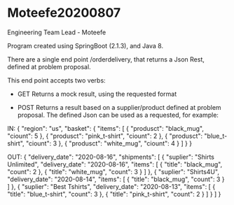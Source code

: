 # Moteefe20200807
Engineering Team Lead - Moteefe

Program created using SpringBoot (2.1.3), and Java 8.

There are a single end point /orderdelivery, that returns a Json Rest, defined at problem proposal.

This end point accepts two verbs:
- GET
	Returns a mock result, using the requested format

- POST
	Returns a result based on a supplier/product defined at problem proposal.
	The defined Json can be used as a requested, for example:

IN: 
{
	"region": "us",
	"basket": {
			"items": [
				{
					"produsct": "black_mug",
					"ciount": 5
				},
				{
					"produsct": "pink_t-shirt",
					"ciount": 2
				},
				{
					"produsct": "blue_t-shirt",
					"ciount": 3
				},
				{
					"produsct": "white_mug",
					"ciount": 4
				}
			]
		}
}

OUT:
{
    "delivery_date": "2020-08-16",
    "shipments": [
        {
            "suplier": "Shirts Unlimited",
            "delivery_date": "2020-08-16",
            "items": [
                {
                    "title": "black_mug",
                    "count": 2
                },
                {
                    "title": "white_mug",
                    "count": 3
                }
            ]
        },
        {
            "suplier": "Shirts4U",
            "delivery_date": "2020-08-14",
            "items": [
                {
                    "title": "black_mug",
                    "count": 3
                }
            ]
        },
        {
            "suplier": "Best Tshirts",
            "delivery_date": "2020-08-13",
            "items": [
                {
                    "title": "blue_t-shirt",
                    "count": 3
                },
                {
                    "title": "pink_t-shirt",
                    "count": 2
                }
            ]
        }
    ]
}